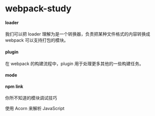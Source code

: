 # webpack-study

#### loader
我们可以把 loader 理解为是一个转换器，负责把某种文件格式的内容转换成 webpack 可以支持打包的模块。

#### plugin
在 webpack 的构建流程中，plugin 用于处理更多其他的一些构建任务。

#### mode


#### npm link
你所不知道的模块调试技巧


使用 Acorn 来解析 JavaScript
 